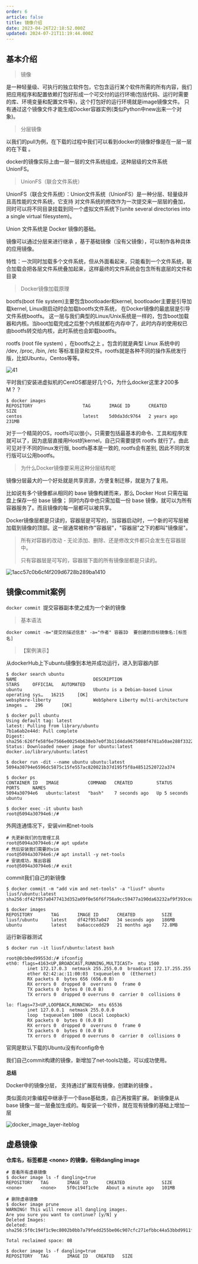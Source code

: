 ```yaml
---
order: 6
article: false
title: 镜像介绍
date: 2023-04-26T22:18:52.000Z
updated: 2024-07-21T11:19:44.000Z
---
```

## 基本介绍

> 镜像

是一种轻量级、可执行的独立软件包，它包含运行某个软件所需的所有内容，我们把应用程序和配置依赖打包好形成一个可交付的运行环境(包括代码、运行时需要的库、环境变量和配置文件等)，这个打包好的运行环境就是image镜像文件。
只有通过这个镜像文件才能生成Docker容器实例(类似Python中new出来一个对象)。

> 分层镜像

以我们的pull为例，在下载的过程中我们可以看到docker的镜像好像是在一层一层的在下载 。

docker的镜像实际上由一层一层的文件系统组成，这种层级的文件系统UnionFS。

> UnionFS（联合文件系统）

UnionFS（联合文件系统）：Union文件系统（UnionFS）是一种分层、轻量级并且高性能的文件系统，它支持 对文件系统的修改作为一次提交来一层层的叠加， 同时可以将不同目录挂载到同一个虚拟文件系统下(unite several directories into a single virtual filesystem)。

Union 文件系统是 Docker 镜像的基础。

镜像可以通过分层来进行继承 ，基于基础镜像（没有父镜像），可以制作各种具体的应用镜像。

特性：一次同时加载多个文件系统，但从外面看起来，只能看到一个文件系统，联合加载会把各层文件系统叠加起来，这样最终的文件系统会包含所有底层的文件和目录

> Docker镜像加载原理

bootfs(boot file system)主要包含bootloader和kernel, bootloader主要是引导加载kernel, Linux刚启动时会加载bootfs文件系统， 在Docker镜像的最底层是引导文件系统bootfs。 这一层与我们典型的Linux/Unix系统是一样的，包含boot加载器和内核。当boot加载完成之后整个内核就都在内存中了，此时内存的使用权已由bootfs转交给内核，此时系统也会卸载bootfs。

rootfs (root file system) ，在bootfs之上 。包含的就是典型 Linux 系统中的 /dev, /proc, /bin, /etc 等标准目录和文件。rootfs就是各种不同的操作系统发行版，比如Ubuntu，Centos等等。

​![41](assets/net-img-202407031558834-20240721174944-6vej04v.png)​

平时我们安装进虚拟机的CentOS都是好几个G，为什么docker这里才200多M？？

```console
$ docker images
REPOSITORY                   TAG       IMAGE ID       CREATED         SIZE
centos                       latest    5d0da3dc9764   2 years ago     231MB
```

对于一个精简的OS，rootfs可以很小，只需要包括最基本的命令、工具和程序库就可以了，因为底层直接用Host的kernel，自己只需要提供 rootfs 就行了。由此可见对于不同的linux发行版, bootfs基本是一致的, rootfs会有差别, 因此不同的发行版可以公用bootfs。

> 为什么Docker镜像要采用这种分层结构呢

镜像分层最大的一个好处就是共享资源，方便复制迁移，就是为了复用。

比如说有多个镜像都从相同的 base 镜像构建而来，那么 Docker Host 只需在磁盘上保存一份 base 镜像；
同时内存中也只需加载一份 base 镜像，就可以为所有容器服务了。而且镜像的每一层都可以被共享。

Docker镜像层都是只读的，容器层是可写的，当容器启动时，一个新的可写层被加载到镜像的顶部。这一层通常被称作"容器层"，"容器层"之下的都叫"镜像层"。

> 所有对容器的改动 - 无论添加、删除、还是修改文件都只会发生在容器层中。
>
> 只有容器层是可写的，容器层下面的所有镜像层都是只读的。

​![1acc57c0b6cf4f209d6728b289ba1410](assets/1acc57c0b6cf4f209d6728b289ba1410-20240721175703-uvriepx.png)​

## 镜像commit案例

​`docker commit `​​​​提交容器副本使之成为一个新的镜像

> 基本语法

```shell
docker commit -m="提交的描述信息" -a="作者" 容器ID  要创建的目标镜像名:[标签名]
```

> 【案例演示】

从dockerHub上下ubuntu镜像到本地并成功运行，进入到容器内部

```shell
$ docker search ubuntu
NAME                             DESCRIPTION                                     STARS     OFFICIAL   AUTOMATED
ubuntu                           Ubuntu is a Debian-based Linux operating sys…   16215     [OK]
websphere-liberty                WebSphere Liberty multi-architecture images …   296       [OK]

$ docker pull ubuntu
Using default tag: latest
latest: Pulling from library/ubuntu
7b1a6ab2e44d: Pull complete
Digest: sha256:626ffe58f6e7566e00254b638eb7e0f3b11d4da9675088f4781a50ae288f3322
Status: Downloaded newer image for ubuntu:latest
docker.io/library/ubuntu:latest

$ docker run -dit --name ubuntu ubuntu:latest
5094a30794e6596dc5875c15fe557ac820021b37d195f5f8a48512520722a374

$ docker ps
CONTAINER ID   IMAGE           COMMAND   CREATED         STATUS         PORTS     NAMES
5094a30794e6   ubuntu:latest   "bash"    7 seconds ago   Up 5 seconds             ubuntu

$ docker exec -it ubuntu bash
root@5094a30794e6:/#
```

外网连通情况下，安装vim和net-tools

```shell
# 先更新我们的包管理工具
root@5094a30794e6:/# apt update
# 然后安装我们需要的vim
root@5094a30794e6:/# apt install -y net-tools
# 安装成功，推出容器
root@5094a30794e6:/# exit
```

commit我们自己的新镜像

```shell
$ docker commit -m "add vim and net-tools" -a "liusf" ubuntu liusf/ubuntu:latest
sha256:df42f957a0477413d352a09f0e56f6f756a9cc59477a190da63232af9f393cea

$ docker images
REPOSITORY       TAG       IMAGE ID       CREATED          SIZE
liusf/ubuntu     latest    df42f957a047   34 seconds ago   186MB
ubuntu           latest    ba6acccedd29   21 months ago    72.8MB
```

运行新容器测试

```shell
$ docker run -it liusf/ubuntu:latest bash

root@8cb0ed99553d:/# ifconfig
eth0: flags=4163<UP,BROADCAST,RUNNING,MULTICAST>  mtu 1500
        inet 172.17.0.3  netmask 255.255.0.0  broadcast 172.17.255.255
        ether 02:42:ac:11:00:03  txqueuelen 0  (Ethernet)
        RX packets 8  bytes 656 (656.0 B)
        RX errors 0  dropped 0  overruns 0  frame 0
        TX packets 0  bytes 0 (0.0 B)
        TX errors 0  dropped 0 overruns 0  carrier 0  collisions 0

lo: flags=73<UP,LOOPBACK,RUNNING>  mtu 65536
        inet 127.0.0.1  netmask 255.0.0.0
        loop  txqueuelen 1000  (Local Loopback)
        RX packets 0  bytes 0 (0.0 B)
        RX errors 0  dropped 0  overruns 0  frame 0
        TX packets 0  bytes 0 (0.0 B)
        TX errors 0  dropped 0 overruns 0  carrier 0  collisions 0
```

官网是默认下载的Ubuntu没有ifconfig命令

我们自己commit构建的镜像，新增加了net-tools功能，可以成功使用。

**总结**

Docker中的镜像分层， 支持通过扩展现有镜像，创建新的镜像 。

类似面向对象编程中继承于一个Base基础类，自己再按需扩展。
新镜像是从 base 镜像一层一层叠加生成的。每安装一个软件，就在现有镜像的基础上增加一层

​![docker_image_layer-iteblog](assets/docker_image_layer-iteblog-20240721180311-vutmep0.png)​

## 虚悬镜像

**仓库名，标签都是**  **&lt;none&gt;**  **的镜像，俗称dangling image**

```console
# 查看所有虚悬镜像
$ docker image ls -f dangling=true
REPOSITORY   TAG       IMAGE ID       CREATED              SIZE
<none>       <none>    5f0c194f1c9e   About a minute ago   101MB

# 删除虚悬镜像
$ docker image prune
WARNING! This will remove all dangling images.
Are you sure you want to continue? [y/N] y
Deleted Images:
deleted: sha256:5f0c194f1c9ec8002b0bb7a79fedd255be06c907cfc271efbbc44a53bbd9911f

Total reclaimed space: 0B

$ docker image ls -f dangling=true
REPOSITORY   TAG       IMAGE ID   CREATED   SIZE
```
